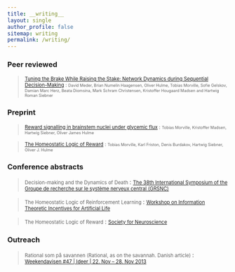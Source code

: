 ```yaml
---
title: __writing__
layout: single
author_profile: false
sitemap: writing
permalink: /writing/
---
```


### Peer reviewed
 > <span style="font-size:0.8em;">  [Tuning the Brake While Raising the Stake: Network Dynamics during Sequential Decision-Making](http://www.jneurosci.org/content/36/19/5417.short) 
: <span style="font-size:0.8em;">  David Meder, Brian Numelin Haagensen, Oliver Hulme, Tobias Morville, Sofie Gelskov, Damian Marc Herz, Beata Diomsina, Mark Schram Christensen, Kristoffer Hougaard Madsen and Hartwig Roman Siebner </span>

### Preprint
 > <span style="font-size:0.8em;">  [Reward signalling in brainstem nuclei under glycemic flux](https://www.biorxiv.org/content/early/2018/01/04/243006) 
: <span style="font-size:0.8em;"> Tobias Morville, Kristoffer Madsen, Hartwig Siebner, Oliver James Hulme </span>

 > <span style="font-size:0.8em;">  [The Homeostatic Logic of Reward](https://www.biorxiv.org/content/early/2018/01/05/242974) 
: <span style="font-size:0.8em;">  Tobias Morville, Karl Friston, Denis Burdakov, Hartwig Siebner, Oliver J. Hulme </span>


### Conference abstracts
 > <span style="font-size:0.8em;"> Decision-making and the Dynamics of Death </span>
: <span style="font-size:0.8em;"> [The 38th International Symposium of the Groupe de recherche sur le système nerveux central (GRSNC)](https://appl.grsnc.umontreal.ca/en/symposium/38s/abstractDetails.cfm?AbstractUuid=FE5C0495-E3F5-403C-6F1E49EEDE46A4C7) </span>

 > <span style="font-size:0.8em;"> The Homeostatic Logic of Reinforcement Learning </span>
: <span style="font-size:0.8em;"> [Workshop on Information Theoretic Incentives for Artificial Life](http://www.mis.mpg.de/ay/workshops/alife14ws/program.pdf) </span>

 > <span style="font-size:0.8em;"> The Homeostatic Logic of Reward </span>
: <span style="font-size:0.8em;"> [Society for Neuroscience](https://www.sfn.org/~/media/SfN/Documents/Annual%20Meeting/FinalProgram/NS2014/DailyBooks/NS14_Book3_Sun.ashx) </span>

### Outreach
 > <span style="font-size:0.8em;"> Rational som på savannen (Rational, as on the savannah. Danish article) </span>
: <span style="font-size:0.8em;"> [Weekendavisen #47 | Ideer | 22. Nov – 28. Nov 2013](https://www.bibliotekerne.via.dk/da/search/ting/35820523) </span>